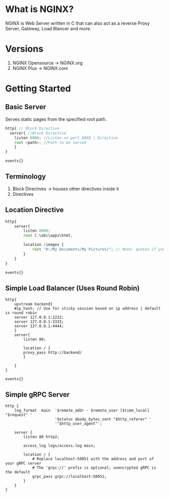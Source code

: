 # What is NGINX?
NGINX is Web Server written in C that can also act as a reverse Proxy Server, Gateway, Load Blancer and more.

# Versions
1. NGINX Opensource -> NGINX.org
2. NGINX Plus -> NGINX.com

# Getting Started

## Basic Server
Serves static pages from the specified root path.

```javascript
http{ // Block Directive
  server{ //Block Directive
    listen 8080; //Listen on port 8080 | Directive
    root <path>; //Path to be served
    }
}

events{}
```

## Terminology
1. Block Directives -> houses other directives inside it
2. Directives

## Location Directive

```javascript
http{
    server{
        listen 8080;
        root C:\abc\apps\html;

        location /images {
            root "H:/My Documents/My Pictures/"; // Note: quotes if you have space in your path
        }
    }
}

events{}
```

## Simple Load Balancer (Uses Round Robin)
```javscript
http{
    upstream backend{
    #ip_hash; // Use for sticky session based on ip address | default is round robin
    server 127.0.0.1:2222;
    server 127.0.0.1:3333;
    server 127.0.0.1:4444;
    }
    server{
        listen 80;
        
        location / {
        proxy_pass http://backend/
        }
        
    }
}

events{}
```

## Simple gRPC Server
```
http {
    log_format  main  '$remote_addr - $remote_user [$time_local] "$request" '
                      '$status $body_bytes_sent "$http_referer" '
                      '"$http_user_agent"';
 
    server {
        listen 80 http2;
 
        access_log logs/access.log main;
 
        location / {
            # Replace localhost:50051 with the address and port of your gRPC server
            # The 'grpc://' prefix is optional; unencrypted gRPC is the default
            grpc_pass grpc://localhost:50051;
        }
    }
}
```

